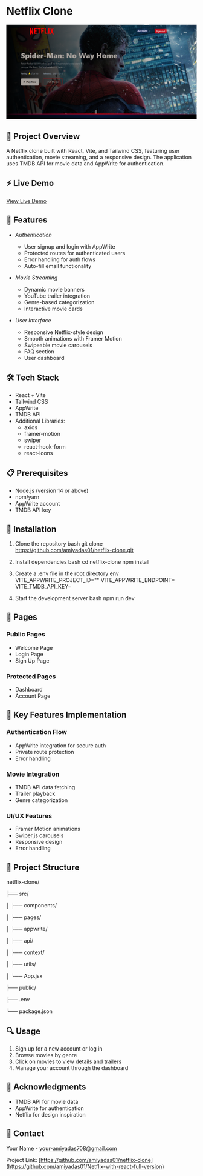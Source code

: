# Netflix Clone

![Netflix Clone](/public/bg.png)

## 🎯 Project Overview

A Netflix clone built with React, Vite, and Tailwind CSS, featuring user authentication, movie streaming, and a responsive design. The application uses TMDB API for movie data and AppWrite for authentication.

## ⚡ Live Demo
[View Live Demo](https://amiya-dass-2004-04-03.netlify.app/) 

## 🚀 Features

- *Authentication*
  - User signup and login with AppWrite
  - Protected routes for authenticated users
  - Error handling for auth flows
  - Auto-fill email functionality

- *Movie Streaming*
  - Dynamic movie banners
  - YouTube trailer integration
  - Genre-based categorization
  - Interactive movie cards

- *User Interface*
  - Responsive Netflix-style design
  - Smooth animations with Framer Motion
  - Swipeable movie carousels
  - FAQ section
  - User dashboard

## 🛠 Tech Stack

- React + Vite
- Tailwind CSS
- AppWrite
- TMDB API
- Additional Libraries:
  - axios
  - framer-motion
  - swiper
  - react-hook-form
  - react-icons

## 📋 Prerequisites

- Node.js (version 14 or above)
- npm/yarn
- AppWrite account
- TMDB API key

## 🔧 Installation

1. Clone the repository
bash
git clone https://github.com/amiyadas01/netflix-clone.git


2. Install dependencies
bash
cd netflix-clone
npm install


3. Create a .env file in the root directory
env
VITE_APPWRITE_PROJECT_ID=""
VITE_APPWRITE_ENDPOINT=
VITE_TMDB_API_KEY=


4. Start the development server
bash
npm run dev


## 📱 Pages

### Public Pages
- Welcome Page
- Login Page
- Sign Up Page

### Protected Pages
- Dashboard
- Account Page

## 🎨 Key Features Implementation

### Authentication Flow
- AppWrite integration for secure auth
- Private route protection
- Error handling

### Movie Integration
- TMDB API data fetching
- Trailer playback
- Genre categorization

### UI/UX Features
- Framer Motion animations
- Swiper.js carousels
- Responsive design
- Error handling

## 📂 Project Structure


netflix-clone/

├── src/

│   ├── components/

│   ├── pages/

│   ├── appwrite/

│   ├── api/

│   ├── context/

│   ├── utils/

│   └── App.jsx

├── public/

├── .env

└── package.json



## 🔍 Usage

1. Sign up for a new account or log in
2. Browse movies by genre
3. Click on movies to view details and trailers
4. Manage your account through the dashboard

## 👏 Acknowledgments

- TMDB API for movie data
- AppWrite for authentication
- Netflix for design inspiration

## 📧 Contact

Your Name - [your-amiyadas708@gmail.com](mailto:your-amiyadas708@gmail.com)

Project Link: [https://github.com/amiyadas01/netflix-clone](https://github.com/amiyadas01/Netflix-with-react-full-version)
